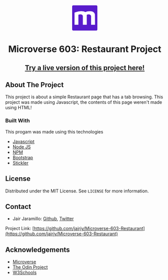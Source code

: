 <br />
<p align="center">
  <a href="https://www.microverse.org/">
  <img src="./doc/microverse.png" alt="Logo" width="80" height="80">
  </a>
</p>

<center><h1>Microverse 603: Restaurant Project</h1></center>

<center><h2><a href="https://jairjy.github.io/Microverse-603-Restaurant/dist/">Try a live version of this project here!</a><h2></center>

## About The Project

This project is about a simple Restaurant page that has a tab browsing. This project was made using Javascript, the contents of this page weren't made using HTML!

### Built With

This progam was made using this technologies

* [Javascript](https://www.javascript.com/)
* [Node JS](https://nodejs.org/en/)
* [NPM](https://www.npmjs.com/)
* [Bootstrap](https://getbootstrap.com/)
* [Stickler](https://stickler-ci.com/)

## License

Distributed under the MIT License. See `LICENSE` for more information.

<!-- CONTACT -->

## Contact

* Jair Jaramillo: [Github](https://github.com/jairjy), [Twitter](https://twitter.com/jairjy)

Project Link: [https://github.com/jairjy/Microverse-603-Restaurant](https://github.com/jairjy/Microverse-603-Restaurant)

<!--  ACKNOWLEDGEMENTS  -->

## Acknowledgements

* [Microverse](https://www.microverse.org/)
* [The Odin Project](https://www.theodinproject.com/)
* [W3Schools](https://www.w3schools.com/)
